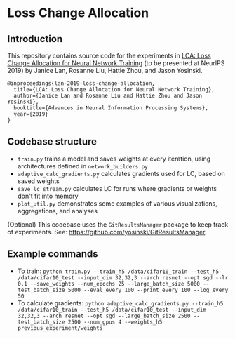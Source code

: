 # Loss Change Allocation

## Introduction
This repository contains source code for the experiments in [LCA: Loss Change Allocation for Neural Network Training](https://arxiv.org/abs/1909.01440) (to be presented at NeurIPS 2019) by Janice Lan, Rosanne Liu, Hattie Zhou, and Jason Yosinski.

```
@inproceedings{lan-2019-loss-change-allocation,
  title={LCA: Loss Change Allocation for Neural Network Training},
  author={Janice Lan and Rosanne Liu and Hattie Zhou and Jason Yosinski},
  booktitle={Advances in Neural Information Processing Systems},
  year={2019}
}
```

## Codebase structure

* `train.py` trains a model and saves weights at every iteration, using architectures defined in `network_builders.py`
* `adaptive_calc_gradients.py` calculates gradients used for LC, based on saved weights
* `save_lc_stream.py` calculates LC for runs where gradients or weights don't fit into memory
* `plot_util.py` demonstrates some examples of various visualizations, aggregations, and analyses

(Optional) This codebase uses the `GitResultsManager` package to keep track of experiments. See: https://github.com/yosinski/GitResultsManager


## Example commands

* To train: `python train.py --train_h5 /data/cifar10_train --test_h5 /data/cifar10_test --input_dim 32,32,3 --arch resnet --opt sgd --lr 0.1 --save_weights --num_epochs 25 --large_batch_size 5000 --test_batch_size 5000 --eval_every 100 --print_every 100 --log_every 50`
* To calculate gradients: `python adaptive_calc_gradients.py --train_h5 /data/cifar10_train --test_h5 /data/cifar10_test --input_dim 32,32,3 --arch resnet --opt sgd --large_batch_size 2500 --test_batch_size 2500 --num_gpus 4 --weights_h5 previous_experiment/weights`
